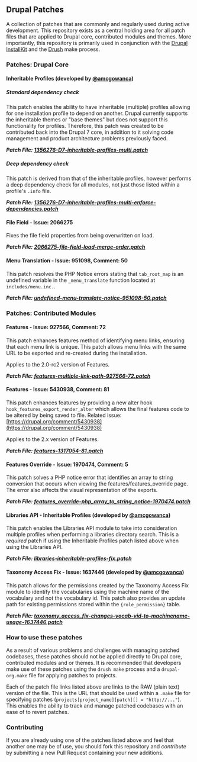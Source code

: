 ## Drupal Patches

A collection of patches that are commonly and regularly used during active development. This repository exists as a central holding area for all patch files that are applied to Drupal core, contributed modules and themes. More importantly, this repository is primarily used in conjunction with the [Drupal InstallKit](http://github.com/amcgowanca/drupal_installkit) and the [Drush](http://github.com/drush-ops/drush) make process.

### Patches: Drupal Core

#### Inheritable Profiles (developed by [@amcgowanca](http://github.com/amcgowanca))

##### Standard dependency check

This patch enables the ability to have inheritable (multiple) profiles allowing for one installation profile to depend on another. Drupal currently supports the inheritable themes or "base themes" but does not support this functionality for profiles. Therefore, this patch was created to be contributed back into the Drupal 7 core, in addition to it solving code management and product architecture problems previously faced.

***Patch File: [1356276-D7-inheritable-profiles-multi.patch](https://raw.github.com/amcgowanca/drupal_patches/7.x/core/inheritable-profiles/1356276-D7-inheritable-profiles-multi.patch)***

##### Deep dependency check

This patch is derived from that of the inheritable profiles, however performs a deep dependency check for all modules, not just those listed within a profile's `.info` file.

***Patch File: [1356276-D7-inheritable-profiles-multi-enforce-dependencies.patch](https://raw.github.com/amcgowanca/drupal_patches/7.x/core/inheritable-profiles/1356276-D7-inheritable-profiles-multi-enforce-dependencies.patch)***

#### File Field - Issue: 2066275

Fixes the file field properties from being overwritten on load.

***Patch File: [2066275-file-field-load-merge-order.patch](https://raw.github.com/amcgowanca/drupal_patches/7.x/core/2066275-file-field-load-merge-order.patch)***

#### Menu Translation - Issue: 951098, Comment: 50

This patch resolves the PHP Notice errors stating that `tab_root_map` is an undefined variable in the `_menu_translate` function located at `includes/menu.inc.`.

***Patch File: [undefined-menu-translate-notice-951098-50.patch](https://raw.github.com/amcgowanca/drupal_patches/7.x/core/undefined-menu-translate-notice-951098-50.patch)***

### Patches: Contributed Modules

#### Features - Issue: 927566, Comment: 72

This patch enhances features method of identifying menu links, ensuring that each menu link is unique. This patch allows menu links with the same URL to be exported and re-created during the installation.

Applies to the 2.0-rc2 version of Features.

***Patch File: [features-multiple-link-path-927566-72.patch](https://raw.github.com/amcgowanca/drupal_patches/7.x/contrib/features/features-multiple-link-path-927566-72.patch)***

#### Features - Issue: 5430938, Comment: 81

This patch enhances features by providing a new alter hook `hook_features_export_render_alter` which allows the final features code to be altered by being saved to file.
Related issue: [https://drupal.org/comment/5430938](https://drupal.org/comment/5430938)

Applies to the 2.x version of Features.

***Patch File: [features-1317054-81.patch](https://raw.github.com/amcgowanca/drupal_patches/7.x/contrib/features/features-1317054-81.patch)***

#### Features Override - Issue: 1970474, Comment: 5

This patch solves a PHP notice error that identifies an array to string conversion that occurs when viewing the features/features_override page. The error also affects the visual representation of the exports.

***Patch File: [features_override-php_array_to_string_notice-1970474.patch](https://raw.github.com/amcgowanca/drupal_patches/7.x/contrib/features_override/features_override-php_array_to_string_notice-1970474.patch)***

#### Libraries API - Inheritable Profiles (developed by [@amcgowanca](http://github.com/amcgowanca))

This patch enables the Libraries API module to take into consideration multiple profiles when performing a libraries directory search. This is a *required* patch if using the Inheritable Profiles patch listed above when using the Libraries API.

***Patch File: [libraries-inheritable-profiles-fix.patch](https://raw.github.com/amcgowanca/drupal_patches/7.x/contrib/libraries/libraries-inheritable-profiles-fix.patch)***

#### Taxonomy Access Fix - Issue: 1637446 (developed by [@amcgowanca](http://github.com/amcgowanca))

This patch allows for the permissions created by the Taxonomy Access Fix module to identify the vocabularies using the machine name of the vocabulary and not the vocabulary id. This patch also provides an update path for existing permissions stored within the `{role_permission}` table.

***Patch File: [taxonomy_access_fix-changes-vocab-vid-to-machinename-usage-1637446.patch](https://raw.github.com/amcgowanca/drupal_patches/7.x/contrib/taxonomy_access_fix/taxonomy_access_fix-changes-vocab-vid-to-machinename-usage-1637446.patch)***

### How to use these patches

As a result of various problems and challenges with managing patched codebases, these patches should not be applied directly to Drupal core, contributed modules and or themes. It is recommended that developers make use of these patches using the `drush make` process and a `drupal-org.make` file for applying patches to projects.

Each of the patch file links listed above are links to the RAW (plain text) version of the file. This is the URL that should be used within a `.make` file for specifying patches (`projects[project_name][patch][] = "http://..."`). This enables the ability to track and manage patched codebases with an ease of to revert patches.

### Contributing

If you are already using one of the patches listed above and feel that another one may be of use, you should fork this repository and *contribute* by submitting a new Pull Request containing your new additions.

